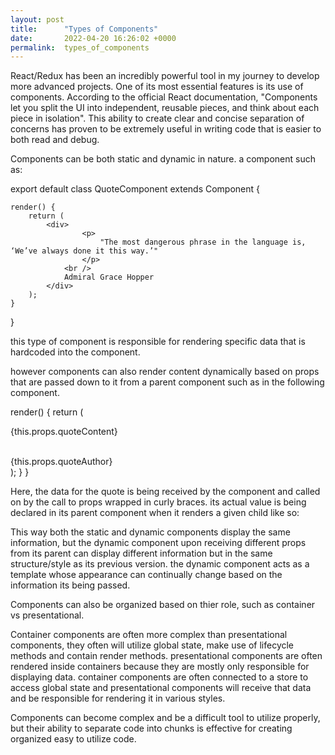 ```yaml
---
layout: post
title:      "Types of Components"
date:       2022-04-20 16:26:02 +0000
permalink:  types_of_components
---
```



React/Redux has been an incredibly powerful tool in my journey to develop more advanced projects. One of its most essential features is its use of components.  According to the official React documentation, "Components let you split the UI into independent, reusable pieces, and think about each piece in isolation". This ability to create clear and concise separation of concerns has proven to be extremely useful in writing code that is easier to both read and debug.

Components can be both static and dynamic in nature. a component such as:

export default class QuoteComponent extends Component {

	render() {
		return (
			<div>
					<p>
						"The most dangerous phrase in the language is, ‘We’ve always done it this way.’"
					</p>
				<br />
				Admiral Grace Hopper
			</div>
		);
	}
}

this type of component is responsible for rendering specific data that is hardcoded into the component. 

however components can also render content dynamically based on props that are passed down to it from a parent component such as in the following component.

render() {
		return (
			<div>
					<p>
						{this.props.quoteContent}
					</p>
				<br />
				{this.props.quoteAuthor}
			</div>
		);
	}
}

Here, the data for the quote is being received by the component and called on by the call to props wrapped in curly braces. its actual value is being declared in its parent component when it renders a given child like so:

<QuoteComponent 
quoteContent="The most dangerous phrase in the language is, ‘We’ve always done it this way.’"
quoteAuthor="Admiral Grace Hopper"
/>

This way both the static and dynamic components display the same information, but the dynamic component upon receiving different props from its parent can display different information but in the same structure/style as its previous version. the dynamic component acts as a template whose appearance can continually change based on the information its being passed.

Components can also be organized based on thier role, such as container vs presentational.

Container components are often more complex than presentational components, they often will utilize global state, make use of lifecycle methods and contain render methods. presentational components are often rendered inside containers because they are mostly only responsible for displaying data. container components are often connected to a store to access global state and presentational components will receive that data and be responsible for rendering it in various styles.

Components can become complex and be a difficult tool to utilize properly, but their ability to separate code into chunks is effective for creating organized easy to utilize code.



